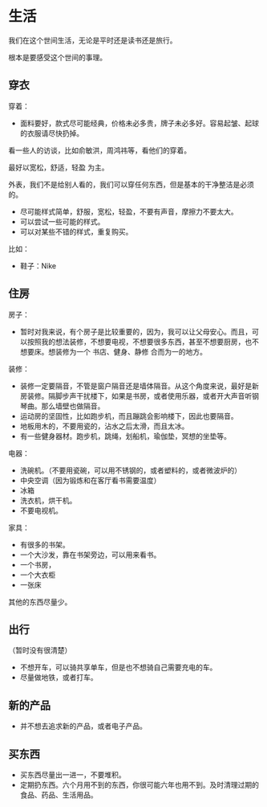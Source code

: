 # 生活

我们在这个世间生活，无论是平时还是读书还是旅行。

根本是要感受这个世间的事理。



## 穿衣

穿着：

- 面料要好，款式尽可能经典，价格未必多贵，牌子未必多好。容易起皱、起球的衣服请尽快扔掉。


看一些人的访谈，比如俞敏洪，周鸿祎等，看他们的穿着。

最好以宽松，舒适，轻盈 为主。

外表，我们不是给别人看的，我们可以穿任何东西，但是基本的干净整洁是必须的。


- 尽可能样式简单，舒服，宽松，轻盈，不要有声音，摩擦力不要太大。
- 可以尝试一些可能的样式。
- 可以对某些不错的样式，重复购买。

比如：

- 鞋子：Nike


## 住房

房子：

- 暂时对我来说，有个房子是比较重要的，因为，我可以让父母安心。而且，可以按照我的想法装修，不想要电视，不想要很多东西，甚至不想要厨房，也不想要床。想装修为一个 书店、健身、静修 合而为一的地方。

装修：

- 装修一定要隔音，不管是窗户隔音还是墙体隔音。从这个角度来说，最好是新房装修。隔脚步声干扰楼下，如果是书房，或者使用乐器，或者开大声音听钢琴曲。那么墙壁也做隔音。
- 运动房的坚固性，比如跑步机，而且蹦跳会影响楼下，因此也要隔音。
- 地板用木的，不要用瓷的，沾水之后太滑，而且太冰。
- 有一些健身器材。跑步机，跳绳，划船机，瑜伽垫，冥想的坐垫等。

电器：

- 洗碗机。（不要用瓷碗，可以用不锈钢的，或者塑料的，或者微波炉的）
- 中央空调（因为锻炼和在客厅看书需要温度）
- 冰箱
- 洗衣机，烘干机。
- 不要电视机。

家具：

- 有很多的书架。
- 一个大沙发，靠在书架旁边，可以用来看书。
- 一个书房，
- 一个大衣柜
- 一张床

其他的东西尽量少。


## 出行

（暂时没有很清楚）

- 不想开车，可以骑共享单车，但是也不想骑自己需要充电的车。
- 尽量做地铁，或者打车。


## 新的产品

- 并不想去追求新的产品，或者电子产品。



## 买东西

- 买东西尽量出一进一，不要堆积。
- 定期扔东西。六个月用不到的东西，你很可能六年也用不到。及时清理过期的食品、药品、生活用品。
